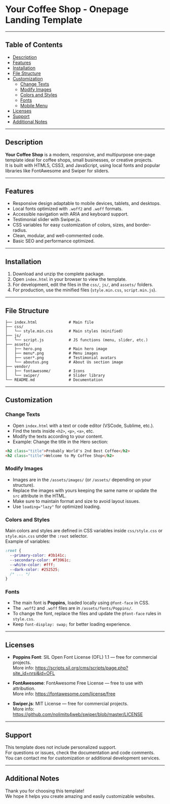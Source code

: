 # Your Coffee Shop - Onepage Landing Template

---

## Table of Contents

- [Description](#description)  
- [Features](#features)  
- [Installation](#installation)  
- [File Structure](#file-structure)  
- [Customization](#customization)  
  - [Change Texts](#change-texts)  
  - [Modify Images](#modify-images)  
  - [Colors and Styles](#colors-and-styles)  
  - [Fonts](#fonts)  
  - [Mobile Menu](#mobile-menu)  
- [Licenses](#licenses)  
- [Support](#support)  
- [Additional Notes](#additional-notes)  

---

## Description

**Your Coffee Shop** is a modern, responsive, and multipurpose one-page template ideal for coffee shops, small businesses, or creative projects.  
It is built with HTML5, CSS3, and JavaScript, using local fonts and popular libraries like FontAwesome and Swiper for sliders.

---

## Features

- Responsive design adaptable to mobile devices, tablets, and desktops.  
- Local fonts optimized with `.woff2` and `.woff` formats.  
- Accessible navigation with ARIA and keyboard support.  
- Testimonial slider with Swiper.js.  
- CSS variables for easy customization of colors, sizes, and border-radius.  
- Clean, modular, and well-commented code.  
- Basic SEO and performance optimized.  

---

## Installation

1. Download and unzip the complete package.  
2. Open `index.html` in your browser to view the template.  
3. For development, edit the files in the `css/`, `js/`, and `assets/` folders.  
4. For production, use the minified files (`style.min.css`, `script.min.js`).  

---

## File Structure

```
├── index.html              # Main file
├── css/
│   └── style.min.css       # Main styles (minified)
├── js/
│   └── script.js           # JS functions (menu, slider, etc.)
├── assets/
│   ├── hero.png            # Main hero image
│   ├── menu*.png           # Menu images
│   ├── user*.png           # Testimonial avatars
│   └── aboutus.png         # About Us section image
├── vendor/
│   ├── fontawesome/        # Icons
│   └── swiper/             # Slider library
└── README.md               # Documentation
```

---

## Customization

### Change Texts

- Open `index.html` with a text or code editor (VSCode, Sublime, etc.).  
- Find the texts inside `<h2>`, `<p>`, `<a>`, etc.  
- Modify the texts according to your content.  
- Example: Change the title in the Hero section:

```html
<h2 class="title">Probably World's 2nd Best Coffee</h2>
<h2 class="title">Welcome to My Coffee Shop</h2>
```

### Modify Images

- Images are in the `/assets/images/` (or `/assets/` depending on your structure).  
- Replace the images with yours keeping the same name or update the `src` attribute in the HTML.  
- Make sure to maintain format and size to avoid layout issues.  
- Use `loading="lazy"` for optimized loading.  

### Colors and Styles

Main colors and styles are defined in CSS variables inside `css/style.css` or `style.min.css` under the `:root` selector.  
Example of variables:

```css
:root {
  --primary-color: #3b141c;
  --secondary-color: #f3961c;
  --white-color: #fff;
  --dark-color: #252525;
  /* ... */
}
```

### Fonts

- The main font is **Poppins**, loaded locally using `@font-face` in CSS.  
- The `.woff2` and `.woff` files are in `/assets/fonts/Poppins/`.  
- To change the font, replace the files and update the `@font-face` rules in `style.css`.  
- Keep `font-display: swap;` for better loading experience.  

---

## Licenses

- **Poppins Font**: SIL Open Font License (OFL) 1.1 — free for commercial projects.  
  More info: https://scripts.sil.org/cms/scripts/page.php?site_id=nrsi&id=OFL  

- **FontAwesome**: FontAwesome Free License — free to use with attribution.  
  More info: https://fontawesome.com/license/free  

- **Swiper.js**: MIT License — free for commercial projects.  
  More info: https://github.com/nolimits4web/swiper/blob/master/LICENSE  

---

## Support

This template does not include personalized support.  
For questions or issues, check the documentation and code comments.  
You can contact me for customization or additional development services.  

---

## Additional Notes

Thank you for choosing this template!  
We hope it helps you create amazing and easily customizable websites.


